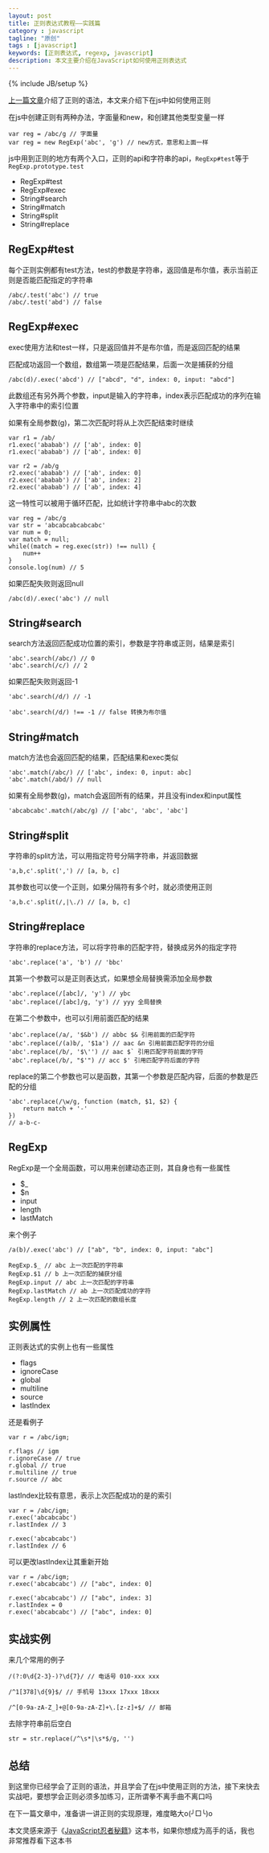 ```yaml
---
layout: post
title: 正则表达式教程——实践篇
category : javascript
tagline: "原创"
tags : [javascript]
keywords: [正则表达式, regexp, javascript]
description: 本文主要介绍在JavaScript如何使用正则表达式
---
```

{% include JB/setup %}

[上一篇文章](http://yanhaijing.com/javascript/2017/08/06/regexp-syntax/)介绍了正则的语法，本文来介绍下在js中如何使用正则

在js中创建正则有两种办法，字面量和new，和创建其他类型变量一样

    var reg = /abc/g // 字面量
    var reg = new RegExp('abc', 'g') // new方式，意思和上面一样

js中用到正则的地方有两个入口，正则的api和字符串的api，`RegExp#test`等于`RegExp.prototype.test`

- RegExp#test
- RegExp#exec
- String#search
- String#match
- String#split
- String#replace

## RegExp#test
每个正则实例都有test方法，test的参数是字符串，返回值是布尔值，表示当前正则是否能匹配指定的字符串

    /abc/.test('abc') // true
    /abc/.test('abd') // false

## RegExp#exec
exec使用方法和test一样，只是返回值并不是布尔值，而是返回匹配的结果

匹配成功返回一个数组，数组第一项是匹配结果，后面一次是捕获的分组

    /abc(d)/.exec('abcd') // ["abcd", "d", index: 0, input: "abcd"]

此数组还有另外两个参数，input是输入的字符串，index表示匹配成功的序列在输入字符串中的索引位置

如果有全局参数(g)，第二次匹配时将从上次匹配结束时继续

    var r1 = /ab/
    r1.exec('ababab') // ['ab', index: 0]
    r1.exec('ababab') // ['ab', index: 0]

    var r2 = /ab/g
    r2.exec('ababab') // ['ab', index: 0]
    r2.exec('ababab') // ['ab', index: 2]
    r2.exec('ababab') // ['ab', index: 4]

这一特性可以被用于循环匹配，比如统计字符串中abc的次数

    var reg = /abc/g
    var str = 'abcabcabcabcabc'
    var num = 0;
    var match = null;
    while((match = reg.exec(str)) !== null) {
        num++
    }
    console.log(num) // 5

如果匹配失败则返回null

    /abc(d)/.exec('abc') // null

## String#search
search方法返回匹配成功位置的索引，参数是字符串或正则，结果是索引

    'abc'.search(/abc/) // 0
    'abc'.search(/c/) // 2

如果匹配失败则返回-1
    
    'abc'.search(/d/) // -1

    'abc'.search(/d/) !== -1 // false 转换为布尔值

## String#match
match方法也会返回匹配的结果，匹配结果和exec类似

    'abc'.match(/abc/) // ['abc', index: 0, input: abc]
    'abc'.match(/abd/) // null

如果有全局参数(g)，match会返回所有的结果，并且没有index和input属性

    'abcabcabc'.match(/abc/g) // ['abc', 'abc', 'abc']

## String#split
字符串的split方法，可以用指定符号分隔字符串，并返回数据

    'a,b,c'.split(',') // [a, b, c]

其参数也可以使一个正则，如果分隔符有多个时，就必须使用正则

    'a,b.c'.split(/,|\./) // [a, b, c]

## String#replace
字符串的replace方法，可以将字符串的匹配字符，替换成另外的指定字符

    'abc'.replace('a', 'b') // 'bbc'

其第一个参数可以是正则表达式，如果想全局替换需添加全局参数

    'abc'.replace(/[abc]/, 'y') // ybc
    'abc'.replace(/[abc]/g, 'y') // yyy 全局替换

在第二个参数中，也可以引用前面匹配的结果

    'abc'.replace(/a/, '$&b') // abbc $& 引用前面的匹配字符
    'abc'.replace(/(a)b/, '$1a') // aac &n 引用前面匹配字符的分组
    'abc'.replace(/b/, '$\'') // aac $` 引用匹配字符前面的字符
    'abc'.replace(/b/, "$'") // acc $' 引用匹配字符后面的字符

replace的第二个参数也可以是函数，其第一个参数是匹配内容，后面的参数是匹配的分组

    'abc'.replace(/\w/g, function (match, $1, $2) {
        return match + '-'
    })
    // a-b-c-

## RegExp
RegExp是一个全局函数，可以用来创建动态正则，其自身也有一些属性

- $_
- $n
- input
- length
- lastMatch

来个例子

    /a(b)/.exec('abc') // ["ab", "b", index: 0, input: "abc"]

    RegExp.$_ // abc 上一次匹配的字符串
    RegExp.$1 // b 上一次匹配的捕获分组
    RegExp.input // abc 上一次匹配的字符串
    RegExp.lastMatch // ab 上一次匹配成功的字符
    RegExp.length // 2 上一次匹配的数组长度

## 实例属性
正则表达式的实例上也有一些属性

- flags
- ignoreCase
- global
- multiline
- source
- lastIndex

还是看例子

    var r = /abc/igm;

    r.flags // igm
    r.ignoreCase // true
    r.global // true
    r.multiline // true
    r.source // abc

lastIndex比较有意思，表示上次匹配成功的是的索引

    var r = /abc/igm;
    r.exec('abcabcabc')
    r.lastIndex // 3

    r.exec('abcabcabc')
    r.lastIndex // 6

可以更改lastIndex让其重新开始

    var r = /abc/igm;
    r.exec('abcabcabc') // ["abc", index: 0]

    r.exec('abcabcabc') // ["abc", index: 3]
    r.lastIndex = 0
    r.exec('abcabcabc') // ["abc", index: 0]

## 实战实例
来几个常用的例子
        
    /(?:0\d{2-3}-)?\d{7}/ // 电话号 010-xxx xxx

    /^1[378]\d{9}$/ // 手机号 13xxx 17xxx 18xxx

    /^[0-9a-zA-Z_]+@[0-9a-zA-Z]+\.[z-z]+$/ // 邮箱

去除字符串前后空白

    str = str.replace(/^\s*|\s*$/g, '')

## 总结
到这里你已经学会了正则的语法，并且学会了在js中使用正则的方法，接下来快去实战吧，要想学会正则必须多加练习，正所谓拳不离手曲不离口吗

在下一篇文章中，准备讲一讲正则的实现原理，难度略大o(╯□╰)o

本文灵感来源于《[JavaScript忍者秘籍](https://www.amazon.cn/gp/product/B016DWSEWO/ref=as_li_qf_sp_asin_il_tl?ie=UTF8&camp=536&creative=3200&creativeASIN=B016DWSEWO&linkCode=as2&tag=yanhaijing-23)》这本书，如果你想成为高手的话，我也非常推荐看下这本书
